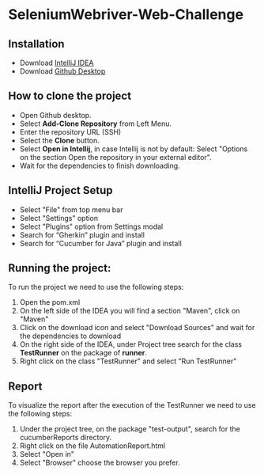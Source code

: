 # SeleniumWebriver-Web-Challenge

## Installation
* Download [IntelliJ IDEA](https://www.jetbrains.com/idea/)
* Download [Github Desktop](https://desktop.github.com/)

## How to clone the project
* Open Github desktop.
* Select **Add-Clone Repository** from Left Menu.
* Enter the repository URL (SSH)
* Select the **Clone** button.
* Select **Open in Intellij**, in case Intellij is not by default: Select "Options on the section Open the repository in your external editor".
* Wait for the dependencies to finish downloading.

## IntelliJ Project Setup
* Select "File" from top menu bar
* Select "Settings" option
* Select "Plugins" option from Settings modal
* Search for “Gherkin” plugin and install
* Search for “Cucumber for Java” plugin and install

## Running the project:
To run the project we need to use the following steps:
1. Open the pom.xml
2. On the left side of the IDEA you will find a section "Maven", click on "Maven"
3. Click on the download icon and select "Download Sources" and wait for the dependencies to download
4. On the right side of the IDEA, under Project tree search for the class **TestRunner** on the package of **runner**.
5. Right click on the class "TestRunner" and select "Run TestRunner"

## Report
To visualize the report after the execution of the TestRunner we need to use the following steps:
1. Under the project tree, on the package "test-output", search for the cucumberReports directory.
2. Right click on the file AutomationReport.html
3. Select "Open in"
4. Select "Browser" choose the browser you prefer.